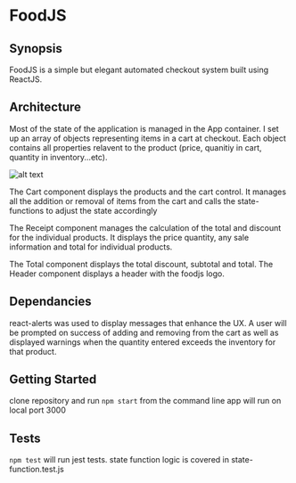 # FoodJS

## Synopsis
FoodJS is a simple but elegant automated checkout system built using ReactJS.

## Architecture
Most of the state of the application is managed in the App container. I set up an array of objects representing items in a cart at checkout. Each object contains all properties relavent to the product (price, quanitiy in cart, quantity in inventory...etc). 

![alt text](http://res.cloudinary.com/lyvtg7cjl/image/upload/v1511240962/Screen_Shot_2017-11-20_at_10.08.55_PM_mrtszn.png)

The Cart component displays the products and the cart control. It manages all the addition or removal of items from the cart and calls the state-functions to adjust the state accordingly

The Receipt component manages the calculation of the total and discount for the individual products. It displays the price quantity, any sale information and total for individual products.

The Total component displays the total discount, subtotal and total. The Header component displays a header with the foodjs logo.  

## Dependancies
react-alerts was used to display messages that enhance the UX. A user will be prompted on success of adding and removing from the cart as well as displayed warnings when the quantity entered exceeds the inventory for that product.

## Getting Started
clone repository and run `npm start` from the command line 
app will run on local port 3000

## Tests
`npm test` will run jest tests.
state function logic is covered in state-function.test.js
